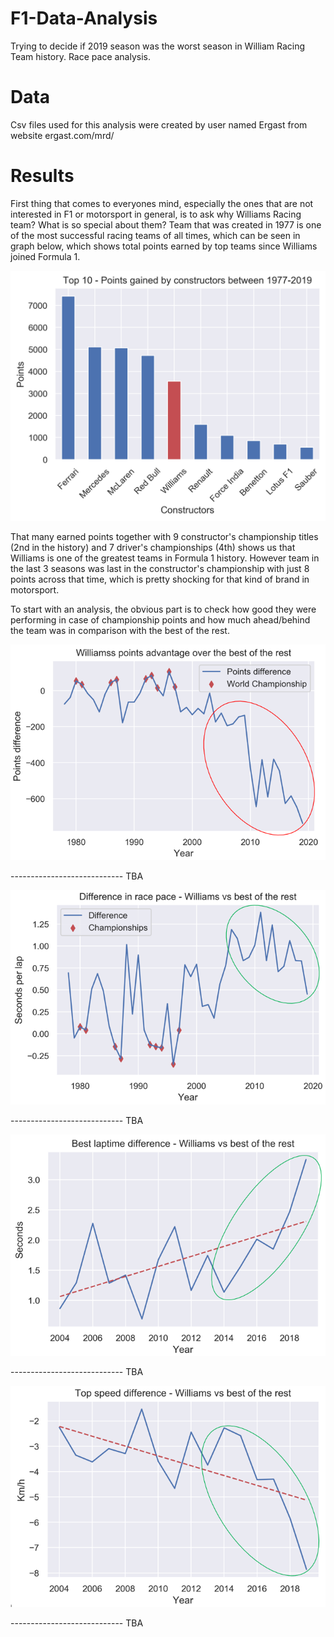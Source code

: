 # F1-Data-Analysis

Trying to decide if 2019 season was the worst season in William Racing Team history. Race pace analysis.

# Data

Csv files used for this analysis were created by user named Ergast from website ergast.com/mrd/

# Results

First thing that comes to everyones mind, especially the ones that are not interested in F1 or motorsport in general, is to ask why Williams Racing team? What is so special about them?
Team that was created in 1977 is one of the most successful racing teams of all times, which can be seen in graph below, which shows total points earned by top teams since Williams joined Formula 1.

![Alt text](/Data/ConstructorsPoints.png?raw=true "Total points gained by top teams")

That many earned points together with 9 constructor's championship titles (2nd in the history) and 7 driver's championships (4th) shows us that Williams is one of the greatest teams in Formula 1 history.
However team in the last 3 seasons was last in the constructor's championship with just 8 points across that time, which is pretty shocking for that kind of brand in motorsport. 

To start with an analysis, the obvious part is to check how good they were performing in case of championship points and how much ahead/behind the team was in comparison with the best of the rest.

![Alt text](/Data/PointsDifference.PNG?raw=true "Points difference across F1 seasons")

---------------------------- TBA

![Alt text](/Data/PaceDifference.PNG?raw=true "Points difference across F1 seasons")

---------------------------- TBA

![Alt text](/Data/BestLapDifference.PNG?raw=true "Points difference across F1 seasons")

---------------------------- TBA

![Alt text](/Data/TopSpeedDifference.PNG?raw=true "Points difference across F1 seasons")

---------------------------- TBA